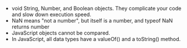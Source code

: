 - void String, Number, and Boolean objects. They complicate your code and slow down execution speed.
- NaN means "not a number", but itself is a number, and typeof NaN returns number
- JavaScript objects cannot be compared.
- In JavaScript, all data types have a valueOf() and a toString() method.
